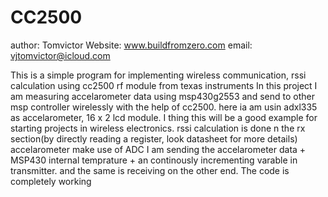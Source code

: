 # CC2500
author: Tomvictor
Website: www.buildfromzero.com
email: vjtomvictor@icloud.com

This is a simple program for implementing wireless communication, rssi calculation using cc2500 rf module from texas instruments
In this project I am measuring accelarometer data using msp430g2553 and send to other msp controller wirelessly with the help of cc2500.
here ia am usin adxl335 as accelarometer, 16 x 2 lcd module. I thing this will be a good example for starting projects in wireless
electronics. 
rssi calculation is done n the rx section(by directly reading a register, look datasheet for more details)
accelarometer make use of ADC
I am sending the accelarometer data + MSP430 internal temprature + an continously incrementing varable in transmitter.
and the same is receiving on the other end.
The code is completely working
